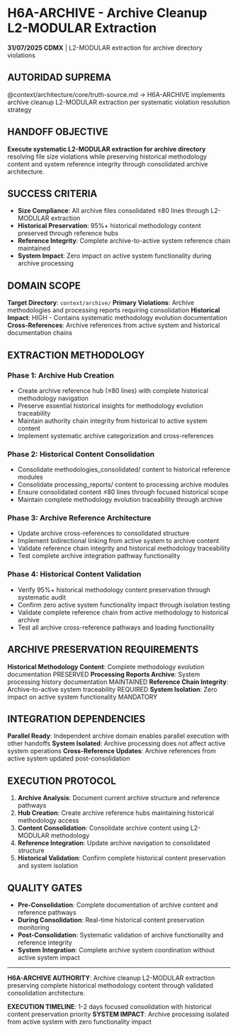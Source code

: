 # H6A-ARCHIVE - Archive Cleanup L2-MODULAR Extraction

**31/07/2025 CDMX** | L2-MODULAR extraction for archive directory violations

## AUTORIDAD SUPREMA
@context/architecture/core/truth-source.md → H6A-ARCHIVE implements archive cleanup L2-MODULAR extraction per systematic violation resolution strategy

## HANDOFF OBJECTIVE
**Execute systematic L2-MODULAR extraction for archive directory** resolving file size violations while preserving historical methodology content and system reference integrity through consolidated archive architecture.

## SUCCESS CRITERIA
- **Size Compliance**: All archive files consolidated ≤80 lines through L2-MODULAR extraction
- **Historical Preservation**: 95%+ historical methodology content preserved through reference hubs
- **Reference Integrity**: Complete archive-to-active system reference chain maintained
- **System Impact**: Zero impact on active system functionality during archive processing

## DOMAIN SCOPE
**Target Directory**: `context/archive/`
**Primary Violations**: Archive methodologies and processing reports requiring consolidation
**Historical Impact**: HIGH - Contains systematic methodology evolution documentation
**Cross-References**: Archive references from active system and historical documentation chains

## EXTRACTION METHODOLOGY

### Phase 1: Archive Hub Creation
- Create archive reference hub (≤80 lines) with complete historical methodology navigation
- Preserve essential historical insights for methodology evolution traceability
- Maintain authority chain integrity from historical to active system content
- Implement systematic archive categorization and cross-references

### Phase 2: Historical Content Consolidation
- Consolidate methodologies_consolidated/ content to historical reference modules
- Consolidate processing_reports/ content to processing archive modules
- Ensure consolidated content ≤80 lines through focused historical scope
- Maintain complete methodology evolution traceability through archive

### Phase 3: Archive Reference Architecture
- Update archive cross-references to consolidated structure
- Implement bidirectional linking from active system to archive content
- Validate reference chain integrity and historical methodology traceability
- Test complete archive integration pathway functionality

### Phase 4: Historical Content Validation
- Verify 95%+ historical methodology content preservation through systematic audit
- Confirm zero active system functionality impact through isolation testing
- Validate complete reference chain from active methodology to historical archive
- Test all archive cross-reference pathways and loading functionality

## ARCHIVE PRESERVATION REQUIREMENTS
**Historical Methodology Content**: Complete methodology evolution documentation PRESERVED
**Processing Reports Archive**: System processing history documentation MAINTAINED
**Reference Chain Integrity**: Archive-to-active system traceability REQUIRED
**System Isolation**: Zero impact on active system functionality MANDATORY

## INTEGRATION DEPENDENCIES
**Parallel Ready**: Independent archive domain enables parallel execution with other handoffs
**System Isolated**: Archive processing does not affect active system operations
**Cross-Reference Updates**: Archive references from active system updated post-consolidation

## EXECUTION PROTOCOL
1. **Archive Analysis**: Document current archive structure and reference pathways
2. **Hub Creation**: Create archive reference hubs maintaining historical methodology access
3. **Content Consolidation**: Consolidate archive content using L2-MODULAR methodology
4. **Reference Integration**: Update archive navigation to consolidated structure
5. **Historical Validation**: Confirm complete historical content preservation and system isolation

## QUALITY GATES
- **Pre-Consolidation**: Complete documentation of archive content and reference pathways
- **During Consolidation**: Real-time historical content preservation monitoring
- **Post-Consolidation**: Systematic validation of archive functionality and reference integrity
- **System Integration**: Complete archive system coordination without active system impact

---

**H6A-ARCHIVE AUTHORITY**: Archive cleanup L2-MODULAR extraction preserving complete historical methodology content through validated consolidation architecture.

**EXECUTION TIMELINE**: 1-2 days focused consolidation with historical content preservation priority
**SYSTEM IMPACT**: Archive processing isolated from active system with zero functionality impact
